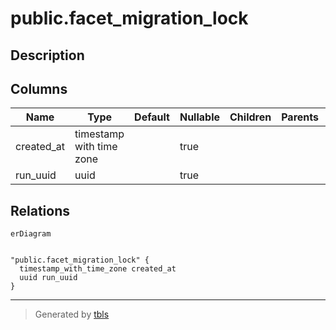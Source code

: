 # public.facet_migration_lock

## Description

## Columns

| Name | Type | Default | Nullable | Children | Parents | Comment |
| ---- | ---- | ------- | -------- | -------- | ------- | ------- |
| created_at | timestamp with time zone |  | true |  |  |  |
| run_uuid | uuid |  | true |  |  |  |

## Relations

```mermaid
erDiagram


"public.facet_migration_lock" {
  timestamp_with_time_zone created_at
  uuid run_uuid
}
```

---

> Generated by [tbls](https://github.com/k1LoW/tbls)
